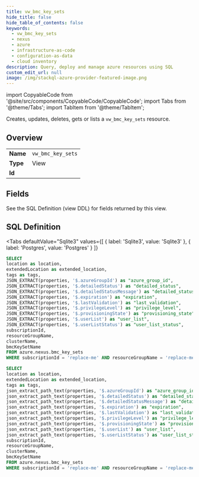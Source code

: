 ```yaml
--- 
title: vw_bmc_key_sets
hide_title: false
hide_table_of_contents: false
keywords:
  - vw_bmc_key_sets
  - nexus
  - azure
  - infrastructure-as-code
  - configuration-as-data
  - cloud inventory
description: Query, deploy and manage azure resources using SQL
custom_edit_url: null
image: /img/stackql-azure-provider-featured-image.png
---
```


import CopyableCode from '@site/src/components/CopyableCode/CopyableCode';
import Tabs from '@theme/Tabs';
import TabItem from '@theme/TabItem';

Creates, updates, deletes, gets or lists a <code>vw_bmc_key_sets</code> resource.

## Overview
<table><tbody>
<tr><td><b>Name</b></td><td><code>vw_bmc_key_sets</code></td></tr>
<tr><td><b>Type</b></td><td>View</td></tr>
<tr><td><b>Id</b></td><td><CopyableCode code="azure.nexus.vw_bmc_key_sets" /></td></tr>
</tbody></table>

## Fields

See the SQL Definition (view DDL) for fields returned by this view.

## SQL Definition

<Tabs
defaultValue="Sqlite3"
values={[
{ label: 'Sqlite3', value: 'Sqlite3' },
{ label: 'Postgres', value: 'Postgres' }
]}
>
<TabItem value="Sqlite3">

```sql
SELECT
location as location,
extendedLocation as extended_location,
tags as tags,
JSON_EXTRACT(properties, '$.azureGroupId') as "azure_group_id",
JSON_EXTRACT(properties, '$.detailedStatus') as "detailed_status",
JSON_EXTRACT(properties, '$.detailedStatusMessage') as "detailed_status_message",
JSON_EXTRACT(properties, '$.expiration') as "expiration",
JSON_EXTRACT(properties, '$.lastValidation') as "last_validation",
JSON_EXTRACT(properties, '$.privilegeLevel') as "privilege_level",
JSON_EXTRACT(properties, '$.provisioningState') as "provisioning_state",
JSON_EXTRACT(properties, '$.userList') as "user_list",
JSON_EXTRACT(properties, '$.userListStatus') as "user_list_status",
subscriptionId,
resourceGroupName,
clusterName,
bmcKeySetName
FROM azure.nexus.bmc_key_sets
WHERE subscriptionId = 'replace-me' AND resourceGroupName = 'replace-me' AND clusterName = 'replace-me';
```

</TabItem>
<TabItem value="Postgres">

```sql
SELECT
location as location,
extendedLocation as extended_location,
tags as tags,
json_extract_path_text(properties, '$.azureGroupId') as "azure_group_id",
json_extract_path_text(properties, '$.detailedStatus') as "detailed_status",
json_extract_path_text(properties, '$.detailedStatusMessage') as "detailed_status_message",
json_extract_path_text(properties, '$.expiration') as "expiration",
json_extract_path_text(properties, '$.lastValidation') as "last_validation",
json_extract_path_text(properties, '$.privilegeLevel') as "privilege_level",
json_extract_path_text(properties, '$.provisioningState') as "provisioning_state",
json_extract_path_text(properties, '$.userList') as "user_list",
json_extract_path_text(properties, '$.userListStatus') as "user_list_status",
subscriptionId,
resourceGroupName,
clusterName,
bmcKeySetName
FROM azure.nexus.bmc_key_sets
WHERE subscriptionId = 'replace-me' AND resourceGroupName = 'replace-me' AND clusterName = 'replace-me';
```

</TabItem>
</Tabs>
